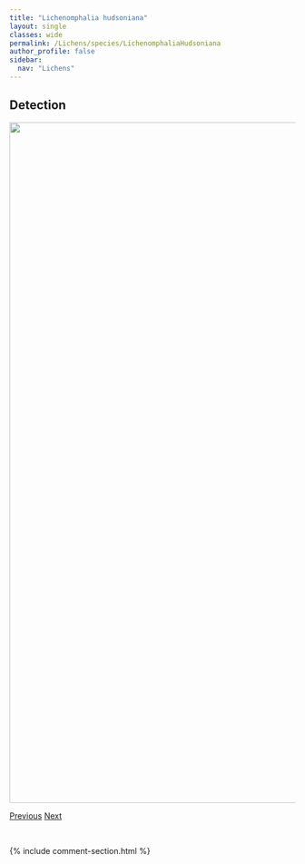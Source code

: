 ```yaml
---
title: "Lichenomphalia hudsoniana"
layout: single
classes: wide
permalink: /Lichens/species/LichenomphaliaHudsoniana
author_profile: false
sidebar:
  nav: "Lichens"
---
```


<h2>Detection</h2>

<a href="https://drive.google.com/uc?export=view&id=1WsnEV_r4ysFq-4ot7pThhI1_xMu0KkM-">
<img src="https://drive.google.com/uc?export=view&id=1WsnEV_r4ysFq-4ot7pThhI1_xMu0KkM-" height = "1200" width = "800">
</a>


<a href="/DevelopmentWebsite/Lichens/species/LichenomphaliaCfUmbellifera" class="pagination--pager" title="Lichenomphalia cf. umbellifera">Previous</a> <a href="/DevelopmentWebsite/Lichens/species/LobariaLinita" class="pagination--pager" title="Lobaria linita">Next</a>

<p>&nbsp;</p>

{% include comment-section.html %}
